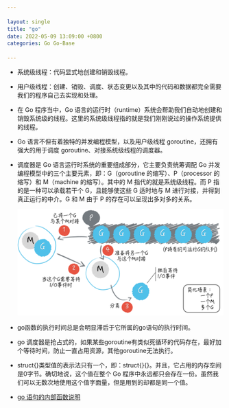 ```yaml
---

layout: single  
title: "go"  
date: 2022-05-09 13:09:00 +0800   
categories: Go Go-Base

---
```


* 系统级线程：代码显式地创建和销毁线程。
* 用户级线程：创建、销毁、调度、状态变更以及其中的代码和数据都完全需要我们的程序自己去实现和处理。
* 在 Go 程序当中，Go 语言的运行时（runtime）系统会帮助我们自动地创建和销毁系统级的线程。这里的系统级线程指的就是我们刚刚说过的操作系统提供的线程。
* Go 语言不但有着独特的并发编程模型，以及用户级线程 goroutine，还拥有强大的用于调度 goroutine、对接系统级线程的调度器。
* 调度器是 Go 语言运行时系统的重要组成部分，它主要负责统筹调配 Go 并发编程模型中的三个主要元素，即：G（goroutine 的缩写）、P（processor 的缩写）和 M（machine 的缩写）。其中的 M 指代的就是系统级线程。而 P 指的是一种可以承载若干个 G，且能够使这些 G 适时地与 M 进行对接，并得到真正运行的中介。G 和 M 由于 P 的存在可以呈现出多对多的关系。  

	![M、P、G之间的关系](/assets/img/M、P、G之间的关系.png)
	
* go函数的执行时间总是会明显滞后于它所属的go语句的执行时间。
*  go 调度器是抢占式的，如果某些goroutine有类似死循环的代码存在，最好加个等待时间，防止一直占用资源，其他goroutine无法执行。
* struct{}类型值的表示法只有一个，即：struct{}{}。并且，它占用的内存空间是0字节。确切地说，这个值在整个 Go 程序中永远都只会存在一份。虽然我们可以无数次地使用这个值字面量，但是用到的却都是同一个值。
* [go 语句的内部函数说明](https://golang.google.cn/pkg/runtime/)
